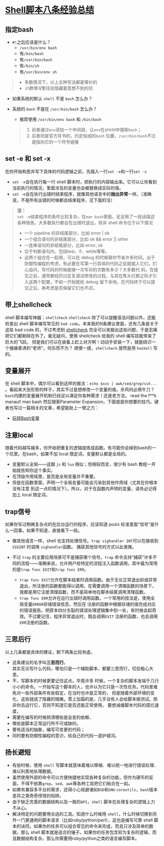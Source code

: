 # [Shell脚本八条经验总结](http://www.aboutyun.com/thread-19822-1-1.html)

## 指定bash
- `#!`之后应该是什么？
  - `/usr/bin/env bash`
  - 有`/bin/bash`
  - 有`/usr/bin/bash`
  - 有`/bin/sh`
  - 有`/usr/bin/env sh`

> - 多数情况下，以上五种写法都是等价的
> - *少数情况*里往往隐藏着意想不到的坑  

- 如果系统的默认 `shell` 不是 `bash` 怎么办？
- 系统的 `bash` 不是在 `/usr/bin/bash` 怎么办？
  - 推荐使用 `/usr/bin/env bash` 和 `/bin/bash`

  > 1. 前者通过`env`添加一个中间层，让`env`在`$PATH`中搜索`bash`；
  > 2. 后者则是官方背书的，约定俗成的`bash` 位置，`/usr/bin/bash`不过是指向它的一个符号链接  

## set -e 和 set -x  
在你开始构思并写下具体的代码逻辑之前，先插入一行`set -e`和一行`set -x`
- `set -x`会在执行每一行 shell 脚本时，把执行的内容输出来。它可以让你看到当前执行的情况，里面涉及的变量也会被替换成实际的值。
- `set -e`会在执行出错时结束程序，就像其他语言中的**抛出异常**一样。（准确说，不是所有出错的时候都会结束程序，见下面的注）

> **注：**  
> `set -e`结束程序的条件比较复杂，在`man bash`里面，足足用了一段话描述各种情景。大多数执行都会在出错时退出，除非 shell 命令位于以下情况
> - 一个 pipeline 的非结尾部分，比如 error | ok
> - 一个组合语句的非结尾部分，比如 ok && error || other
> - 一连串语句的非结尾部分，比如 error; ok
> - 位于判断语句内，包括test、if、while等等。
> - 这两个组合在一起用，可以在 debug 的时候替你节省许多时间。出于防御性编程的考虑，有必要在写第一行具体的代码之前就插入它们。扪心自问，写代码的时候能够一次写对的次数有多少？大多数代 码，在提交之前，通常都经历过反复调试修改的过程。与其在焦头烂额之际才引入这两个配置，不如一开始就给 debug 留下余地。在代码终于可以提交之后，再考虑是否保留它们也不迟。


## 带上shellcheck
shell 脚本编写神器：`shellcheck`
`shellcheck` 除了可以提醒语法问题以外，还能检查出 shell 脚本编写常见的 `bad code`。本来我的N条建议里面，还有几条是关于这些 bad code 的，不过考虑到 [shellcheck](https://github.com/koalaman/shellcheck) 完全可以发掘出这些问题，于是忍痛把它们都剔除在外了。毫无疑问，使用 shellcheck 给我的 shell 编写技能带来了巨大的飞跃。
但是我们可以在装备上赶上对方啊！动动手安装一下，就能结识一个循循善诱的“老师”，何乐而不为？
顺便一提，`shellcheck` 居然是用 `haskell` 写的。


## 变量展开
在 shell 脚本中，偶尔可以看到这样的做法：`echo $xxx | awk/sed/grep/cut...` 。看起来大张形势的样子，其实不过是想修改一个变量的值。杀鸡何必用牛刀？
`bash`内建的变量展开机制已经足以满足你各种需求！还是老方法，
 read the f**k manaul! man bash 然后搜索Parameter Expansion，下面就是你想要的技巧。键者也写过一篇相关的文章，希望能助上一臂之力：
 - [玩转Bash变量](https://segmentfault.com/a/1190000002539169)


## 注意local
随着代码越写越多，你开始把重复的逻辑提炼成函数。有可能你会掉到bash的一个坑里。在bash，如果不加 local 限定词，变量默认都是全局的。
- 变量默认全局——这跟 `js` 和 `lua` 相似；但相较而言，很少有 bash 教程一开始就告知你这个事实。
- 在顶级作用域里，是否是全局变量并不重要。
- 但是在函数里面，声明一个全局变量可能会污染到其他作用域（尤其在你根本没有注意 到这一点的情况下）。所以，对于在函数内声明的变量，请务必记得加上 local 限定词。


## trap信号
如果你写过稍微复杂点的在后台运行的程序，应该知道 posix 标准里面“信号”是什么一回事。如果不知道，直接看下一段。
- 像其他语言一样，shell 也支持处理信号。`trap sighandler INT`可以在接收到 `SIGINT` 时调用 `sighandler`函数。
捕获其他信号的方式以此类推。
- 不过 `trap` 的主要应用场景可不是捕获哪个信号。`trap` 命令支持“捕获”许多不同的流程——准确来说，允许用户给特定的流程注入函数调用。其中最为常用的是`trap func EXIT`和`trap func ERR`。

  - `trap func EXIT`允许在脚本结束时调用函数。由于无论正常退出抑或异常退出，所注册的函数都能得以调用，在需要调用一个清理函数的场景下，我都是用它注册清理函数，而不是简单地在脚本结尾调用清理函数。
  - `trap func ERR`允许在运行出错时调用函数。一个常用的技法是，使用全局变量`ERROR`存储错误信息，然后在 注册的函数中根据存储的值完成对应的错误报告。把原本四分五裂的错误处理逻辑集中到一处，有时候会起奇效。不过要记住，程序异常退出时，既会调用`EXIT` 注册的函数，也会调用`ERR`注册的函数。


## 三思后行
以上几条都是具体的建议，剩下两条比较务虚。
- 这条建议的名字叫**三思而行**。  
其实无论写什么代码，哪怕只是一个辅助脚本，都要三思而行，切忌粗心大意。
- 不，写脚本的时候更要记住这点。毕竟许多 时候，一个复杂的脚本发端于几行小小的命令。一开始写这个脚本的人，也许以为它只是一次性任务。代码里难免对一些外部条件有些假定，在当时也许是正常的， 但是随着外部环境的变化，这些就成了隐藏的暗礁。雪上加霜的是，几乎没有人会给脚本做测试。除非你去运行它，否则不知道它是否还能正常使用。
要想减缓脚本代码的腐烂速度，
- 需要在编写的时候辨清哪些是会变的依赖、
- 哪些是脚本正常运行所不可或缺的。
- 要有适当的抽象，编写可变更的代码；
- 同时要有防御性编程的意识，给自己的代码一道护城河。


## 扬长避短
- 有些时候，使用 `shell` 写脚本就意味着难以移植、难以统一地进行错误处理、难以利索地处理数据。
- 虽然使用外部的命令可以方便快捷地实现各种复杂的功能，但作为硬币的反面，不得不依靠`grep`、`sed`、`awk`等各种工具把它们粘合在一起。
- 如果有兼容多平台的需求，还得小心规避诸如`BSD`和`GNU` `coreutils`，`bash`版本差异之类奇奇怪怪的陷阱。
- 由于缺乏完善的数据结构以及一致的`API`，`shell` 脚本在处理复杂的逻辑上力不从心。
- 解决特定的问题要用合适的工具。知道什么时候用 `shell`，什么时候切换到另外一门更通用的脚本语言（比如ruby/python/perl），这也是编写可靠 shell 脚本的诀窍。如果你的任务可以组合常见的命令来完成，而且只涉及简单的数据，那么 shell 脚本就是适合的锤子。如果你的任务包含较为复杂的逻辑，而且数据结构复杂，那么你需要用ruby/python之类的语言编写脚本。